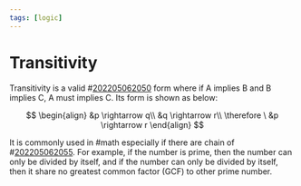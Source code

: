 ```yaml
---
tags: [logic]
---
```


# Transitivity

Transitivity is a valid #[202205062050](202205062050.md) form where if A implies B and B implies C, A must implies C. Its form is shown as below:

$$
\begin{align}
&p \rightarrow q\\
&q \rightarrow r\\
\therefore \ &p \rightarrow r
\end{align}
$$

It is commonly used in #math especially if there are chain of #[202205062055](202205062055.md). For example, if the number is prime, then the number can only be divided by itself, and if the number can only be divided by itself, then it share no greatest common factor (GCF) to other prime number.
